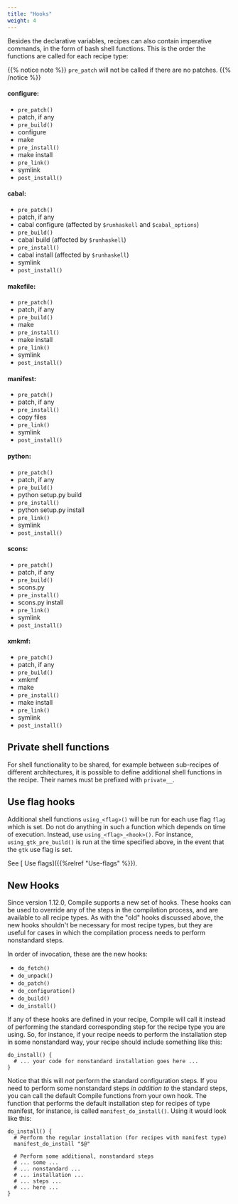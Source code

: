 ```yaml
---
title: "Hooks"
weight: 4
---
```


Besides the declarative variables, recipes can also contain imperative commands,
in the form of bash shell functions. This is the order the functions are called
for each recipe type:

{{% notice note %}} `pre_patch` will not be called if there are no patches.
{{% /notice %}}

#### configure:

-   `pre_patch()`
-   patch, if any
-   `pre_build()`
-   configure
-   make
-   `pre_install()`
-   make install
-   `pre_link()`
-   symlink
-   `post_install()`

#### cabal:

-   `pre_patch()`
-   patch, if any
-   cabal configure (affected by `$runhaskell` and `$cabal_options`)
-   `pre_build()`
-   cabal build (affected by `$runhaskell`)
-   `pre_install()`
-   cabal install (affected by `$runhaskell`)
-   symlink
-   `post_install()`

#### makefile:

-   `pre_patch()`
-   patch, if any
-   `pre_build()`
-   make
-   `pre_install()`
-   make install
-   `pre_link()`
-   symlink
-   `post_install()`

#### manifest:

-   `pre_patch()`
-   patch, if any
-   `pre_install()`
-   copy files
-   `pre_link()`
-   symlink
-   `post_install()`

#### python:

-   `pre_patch()`
-   patch, if any
-   `pre_build()`
-   python setup.py build
-   `pre_install()`
-   python setup.py install
-   `pre_link()`
-   symlink
-   `post_install()`

#### scons:

-   `pre_patch()`
-   patch, if any
-   `pre_build()`
-   scons.py
-   `pre_install()`
-   scons.py install
-   `pre_link()`
-   symlink
-   `post_install()`

#### xmkmf:

-   `pre_patch()`
-   patch, if any
-   `pre_build()`
-   xmkmf
-   make
-   `pre_install()`
-   make install
-   `pre_link()`
-   symlink
-   `post_install()`

## Private shell functions

For shell functionality to be shared, for example between sub-recipes of
different architectures, it is possible to define additional shell functions in
the recipe. Their names must be prefixed with `private__`.

## Use flag hooks

Additional shell functions `using_<flag>()` will be run for each use flag `flag`
which is set. Do not do anything in such a function which depends on time of
execution. Instead, use `using_<flag>_<hook>()`. For instance,
`using_gtk_pre_build()` is run at the time specified above, in the event that
the `gtk` use flag is set.

See [ Use flags]({{%relref "Use-flags" %}}).

## New Hooks

Since version 1.12.0, Compile supports a new set of hooks. These hooks can be
used to override any of the steps in the compilation process, and are available
to all recipe types. As with the "old" hooks discussed above, the new hooks
shouldn't be necessary for most recipe types, but they are useful for cases in
which the compilation process needs to perform nonstandard steps.

In order of invocation, these are the new hooks:

-   `do_fetch()`
-   `do_unpack()`
-   `do_patch()`
-   `do_configuration()`
-   `do_build()`
-   `do_install()`

If any of these hooks are defined in your recipe, Compile will call it instead
of performing the standard corresponding step for the recipe type you are using.
So, for instance, if your recipe needs to perform the installation step in some
nonstandard way, your recipe should include something like this:

```fish
do_install() {
  # ... your code for nonstandard installation goes here ...
}
```

Notice that this will _not_ perform the standard configuration steps. If you
need to perform some nonstandard steps _in addition to_ the standard steps, you
can call the default Compile functions from your own hook. The function that
performs the default installation step for recipes of type manifest, for
instance, is called `manifest_do_install()`. Using it would look like this:

```fish
do_install() {
  # Perform the regular installation (for recipes with manifest type)
  manifest_do_install "$@"

  # Perform some additional, nonstandard steps
  # ... some ...
  # ... nonstandard ...
  # ... installation ...
  # ... steps ...
  # ... here ...
}
```